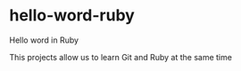 hello-word-ruby
===============

Hello word in Ruby

This projects allow us to learn Git and Ruby at the same time
